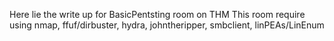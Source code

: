 Here lie the write up for BasicPentsting room on THM This room require using nmap, ffuf/dirbuster, hydra, johntheripper, smbclient, linPEAs/LinEnum
